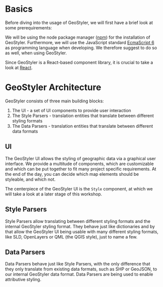 
# Basics

Before diving into the usage of GeoStyler, we will first have a brief look at some prerequirements:

We will be using the node package manager ([npm](https://www.npmjs.com/)) for the installation of GeoStyler.
Furthermore, we will use the JavaScript standard [EcmaScript 6](https://en.wikipedia.org/wiki/ECMAScript) as programming language when developing.
We therefore suggest to do so as well, when using GeoStyler.

Since GeoStyler is a React-based component library, it is crucial to take a look at [React](https://react.dev/).

# GeoStyler Architecture

GeoStyler consists of three main building blocks:

1. The UI - a set of UI components to provide user interaction
2. The Style Parsers - translation entities that translate between different styling formats
3. The Data Parsers - translation entities that translate between different data formats

## UI

The GeoStyler UI allows the styling of geographic data via a graphical user interface. We provide a multitude of components, which are customizable and which can be put together to fit many project specific requirements. At the end of the day, you can decide which map elements should be styleable, and which not.

The centerpiece of the GeoStyler UI is the `Style` component, at which we will take a look at a later stage of this workshop.

## Style Parsers

Style Parsers allow translating between different styling formats and the internal GeoStyler styling format. They behave just like dictionaries and by that allow the GeoStyler UI being usable with many different styling formats, like SLD, OpenLayers or QML (the QGIS style), just to name a few.

## Data Parsers

Data Parsers behave just like Style Parsers, with the only difference that they only translate from existing data formats, such as SHP or GeoJSON,
to our internal GeoStyler data format. Data Parsers are being used to enable attributive styling.
